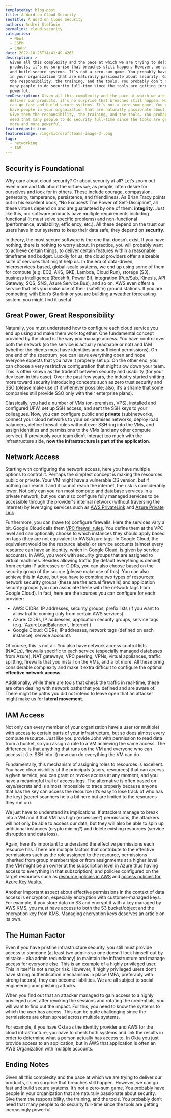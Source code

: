 ```yaml
---
templateKey: blog-post
title: A Word on Cloud Security
seoTitle: A Word on Cloud Security
authors: Andrei Ștefănie
permalink: cloud-security
categories:
  - News
  - CSPM
  - CNAPP
date: 2022-10-25T14:41:49.426Z
description: >
  Given all this complexity and the pace at which we are trying to deliver our
  products, it’s no surprise that breaches still happen. However, we can go fast
  and build secure systems. It’s not a zero-sum game. You probably have people
  in your organization that are naturally passionate about security. Give them
  the responsibility, the training, and the tools. You probably don’t need that
  many people to do security full-time since the tools are getting increasingly
  powerful.
seoDescription: Given all this complexity and the pace at which we are trying to
  deliver our products, it’s no surprise that breaches still happen. However, we
  can go fast and build secure systems. It’s not a zero-sum game. You probably
  have people in your organization that are naturally passionate about security.
  Give them the responsibility, the training, and the tools. You probably don’t
  need that many people to do security full-time since the tools are getting
  more and more powerful.
featuredpost: true
featuredimage: /img/microsoftteams-image-3-.png
tags:
  - networking
  - IAM
---
```

## Security is Foundational

Why care about cloud security? Or about security at all? Let’s zoom out even more and talk about the virtues we, as people, often desire for ourselves and look for in others. These include courage, compassion, generosity, temperance, persistence, and friendliness. As Brian Tracy points out in his excellent book, “No Excuses!: The Power of Self-Discipline”, all these virtues depend on and are guaranteed by one of them: **integrity**. Just like this, our software products have multiple requirements including functional (it must solve specific problems) and non-functional (performance, availability, efficiency, etc.). All these depend on the trust our users have in our systems to keep their data safe; they depend on **security**.

In theory, the most secure software is the one that doesn’t exist. If you have nothing, there is nothing to worry about. In practice, you will probably want to achieve certain things, to deliver certain features within a reasonable timeframe and budget. Luckily for us, the cloud providers offer a sizeable suite of services that might help us. In the era of data-driven, microservices-based, global-scale systems, we end up using some of them for compute (e.g. EC2, AKS, GKE, Lambda, Cloud Run), storage (S3), business intelligence (Redshift, Power BI), integration (Pub/Sub, Kinesis, API Gateway, SQS, SNS, Azure Service Bus), and so on. AWS even offers a service that lets you make use of their (satellite) ground stations. If you are competing with Elon’s Starlink or you are building a weather forecasting system, you might find it useful

## Great Power, Great Responsibility

Naturally, you must understand how to configure each cloud service you end up using and make them work together. One fundamental concept provided by the cloud is the way you manage access. You have control over both the network (so the service is actually reachable or not) and IAM (whether the clients must have identities and sufficient permissions). On one end of the spectrum, you can leave everything open and hope everyone expects that you have it properly set up. On the other end, you can choose a very restrictive configuration that might slow down your team. This is often known as the tradeoff between security and usability (for your dev team in this case). Over the past few years, the industry started shifting more toward security introducing concepts such as zero trust security and SSO (please make use of it whenever possible; also, it’s a shame that some companies still provide SSO only with their enterprise plans).

Classically, you had a number of VMs (on-premises, VPS), installed and configured UFW, set up SSH access, and sent the SSH keys to your colleagues. Now, you can configure public and **private** (sub)networks, connect your cloud networks to your on-premises networks, deploy load balancers, define firewall rules without ever SSH-ing into the VMs, and assign identities and permissions to the VMs (and any other compute service). If previously your team didn’t interact too much with the infrastructure side, **now the infrastructure is part of the application**.

## Network Access

Starting with configuring the network access, here you have multiple options to control it. Perhaps the simplest concept is making the resources public or private. Your VM might have a vulnerable OS version, but if nothing can reach it and it cannot reach the internet, the risk is considerably lower. Not only can you run most compute and database services in a private network, but you can also configure fully managed services to be accessible through the provider's internal network (without traversing the internet) by leveraging services such as [AWS PrivateLink](https://aws.amazon.com/privatelink/) and [Azure Private Link](https://learn.microsoft.com/en-us/azure/private-link/private-link-overview).

Furthermore, you can (have to) configure firewalls. Here the services vary a bit. Google Cloud calls them [VPC firewall rules](https://cloud.google.com/vpc/docs/firewalls). You define them at the VPC level and can optionally choose to which instances they should apply based on tags (they are not equivalent to AWS/Azure tags. In Google Cloud, the equivalent would be the resource labels) or service accounts (almost every resource can have an identity, which in Google Cloud, is given by service accounts). In AWS, you work with security groups that are assigned to virtual machines. Besides allowing traffic (by default everything is denied) from certain IP addresses or CIDRs, you can also choose based on the security group of the source (please make use of this). You can also achieve this in Azure, but you have to combine two types of resources: network security groups (these are the actual firewalls) and application security groups (you can associate these with the network tags from Google Cloud). In fact, here are the sources you can configure for each provider:

* AWS: CIDRs, IP addresses, security groups, prefix lists (if you want to allow traffic coming only from certain AWS services)
* Azure: CIDRs, IP addresses, application security groups, service tags (e.g. \`AzureLoadBalancer\`, \`Internet\`)
* Google Cloud: CIDRs, IP addresses, network tags (defined on each instance), service accounts

Of course, this is not all. You also have network access control lists (NACLs), firewalls specific to each service (especially managed databases from Azure), NAT gateways, VPC peering, VPNs, virtual appliances, traffic splitting, firewalls that you install on the VMs, and a lot more. All these bring considerable complexity and make it extra difficult to configure the optimal **effective network access**.

Additionally, while there are tools that check the traffic in real-time, these are often dealing with network paths that you defined and are aware of. There might be paths you did not intend to leave open that an attacker might make us for **lateral movement**.

## IAM Access

Not only can every member of your organization have a user (or multiple) with access to certain parts of your infrastructure, but so does almost every compute resource. Just like you provide John with permission to read data from a bucket, so you assign a role to a VM achieving the same access. The difference is that anything that runs on the VM and everyone who can access it (i.e. SSH into it) now can do everything the VM can do.

Fundamentally, this mechanism of assigning roles to resources is excellent. You have clear visibility of the principals (users, resources) that can access a given service, you can grant or revoke access at any moment, and you have a meaningful trail of access logs. The alternative is often based on keys/secrets and is almost impossible to trace properly because anyone that has the key can access the resource (it’s easy to lose track of who has the key) (secret scanners help a bit here but are limited to the resources they run on).

We just have to understand its implications. If attackers manage to break into a VM and if that VM has high (excessive?) permissions, the attackers will not only be able to access our data, but they will also be able to spin up additional instances (crypto mining?) and delete existing resources (service disruption and data loss).

Again, here it’s important to understand the effective permissions each resource has. There are multiple factors that contribute to the effective permissions such as the role assigned to the resource, permissions inherited from group memberships or from assignments at a higher level (the VM might be an owner at the subscription level in Azure thus having access to everything in that subscription), and policies configured on the target resources such as [resource policies in AWS](https://docs.aws.amazon.com/IAM/latest/UserGuide/access_policies_identity-vs-resource.html) and [access policies for Azure Key Vaults](https://learn.microsoft.com/en-us/azure/key-vault/general/security-features).

Another important aspect about effective permissions in the context of data access is encryption, especially encryption with customer-managed keys. For example, if you store data on S3 and encrypt it with a key managed by AWS KMS, you must have access to both the S3 bucket/object and the encryption key from KMS. Managing encryption keys deserves an article on its own.

## The Human Factor

Even if you have pristine infrastructure security, you still must provide access to someone (at least two admins so one doesn’t lock himself out by mistake - aka admin redundancy) to maintain the infrastructure and manage access for everyone else. This is an example of a highly privileged user. This in itself is not a major risk. However, if highly privileged users don’t have strong authentication mechanisms in place (MFA, preferably with strong factors), they can become liabilities. We are all subject to social engineering and phishing attacks.

When you find out that an attacker managed to gain access to a highly privileged user, after revoking the sessions and rotating the credentials, you will want to find out the impact. For this, you need to know the systems to which the user has access. This can be quite challenging since the permissions are often spread across multiple systems.

For example, if you have Okta as the identity provider and AWS for the cloud infrastructure, you have to check both systems and link the results in order to determine what a person actually has access to. In Okta you just provide access to an application, but in AWS that application is often an AWS Organization with multiple accounts.

## Ending Notes

Given all this complexity and the pace at which we are trying to deliver our products, it’s no surprise that breaches still happen. However, we can go fast and build secure systems. It’s not a zero-sum game. You probably have people in your organization that are naturally passionate about security. Give them the responsibility, the training, and the tools. You probably don’t need that many people to do security full-time since the tools are getting increasingly powerful.
